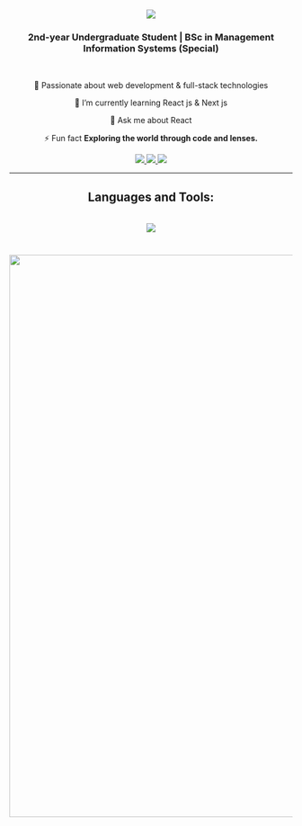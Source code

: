 <h1 align="center">
    <img src="https://readme-typing-svg.herokuapp.com/?font=Tektur&size=35&center=true&vCenter=true&width=500&height=70&duration=4000&lines=Hi+There!+👾;+I'm+Tharindu+Nimesh!;" />
</h1>

<h3 align="center">2nd-year Undergraduate Student | BSc in Management Information Systems (Special)</h3>

<br/>

<div align="center">
 
🚀 Passionate about web development & full-stack technologies
 
 🌱 I’m currently learning React js & Next js

💬 Ask me about React

⚡ Fun fact **Exploring the world through code and lenses.**

 </div>
 
<div align="center"> 
  <a href="tharinduxnimesh@gmail.com">
    <img src="https://img.shields.io/badge/Gmail-333333?style=for-the-badge&logo=gmail&logoColor=red" />
  </a>
  <a href="https://www.linkedin.com/in/tharindu-in/" target="_blank">
    <img src="https://img.shields.io/badge/LinkedIn-0077B5?style=for-the-badge&logo=linkedin&logoColor=white" target="_blank" />
  </a>
  <a href="https://tharindu-nimesh.github.io" target="_blank">
     <img src="https://img.shields.io/badge/Portfolio-FF5722?style=for-the-badge&logo=todoist&logoColor=white" target="_blank" /> <!-- sqlite, safari, google-chrome are other good icon options -->
  </a>
</div>

 <hr/>
 
<h2 align="center">Languages and Tools: </h2>
<br/>
<div align="center">
    <img src="https://skillicons.dev/icons?i=html,css,tailwind,javascript,react,nextjs,c,java,mysql,php,git,github,figma,vscode" />
</div>

<br>

###

<img src="https://user-images.githubusercontent.com/74038190/225813708-98b745f2-7d22-48cf-9150-083f1b00d6c9.gif" width="1000">
<br><br>

<br clear="both">

